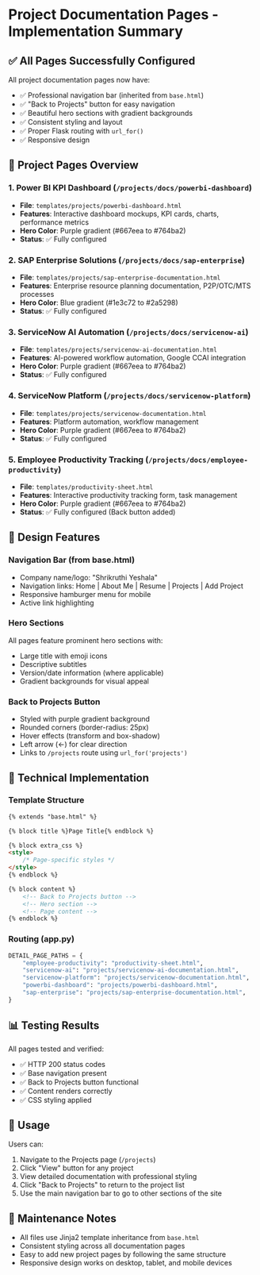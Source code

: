 # Project Documentation Pages - Implementation Summary

## ✅ All Pages Successfully Configured

All project documentation pages now have:
- ✅ Professional navigation bar (inherited from `base.html`)
- ✅ "Back to Projects" button for easy navigation
- ✅ Beautiful hero sections with gradient backgrounds
- ✅ Consistent styling and layout
- ✅ Proper Flask routing with `url_for()`
- ✅ Responsive design

## 📄 Project Pages Overview

### 1. **Power BI KPI Dashboard** (`/projects/docs/powerbi-dashboard`)
- **File**: `templates/projects/powerbi-dashboard.html`
- **Features**: Interactive dashboard mockups, KPI cards, charts, performance metrics
- **Hero Color**: Purple gradient (#667eea to #764ba2)
- **Status**: ✅ Fully configured

### 2. **SAP Enterprise Solutions** (`/projects/docs/sap-enterprise`)
- **File**: `templates/projects/sap-enterprise-documentation.html`
- **Features**: Enterprise resource planning documentation, P2P/OTC/MTS processes
- **Hero Color**: Blue gradient (#1e3c72 to #2a5298)
- **Status**: ✅ Fully configured

### 3. **ServiceNow AI Automation** (`/projects/docs/servicenow-ai`)
- **File**: `templates/projects/servicenow-ai-documentation.html`
- **Features**: AI-powered workflow automation, Google CCAI integration
- **Hero Color**: Purple gradient (#667eea to #764ba2)
- **Status**: ✅ Fully configured

### 4. **ServiceNow Platform** (`/projects/docs/servicenow-platform`)
- **File**: `templates/projects/servicenow-documentation.html`
- **Features**: Platform automation, workflow management
- **Hero Color**: Purple gradient (#667eea to #764ba2)
- **Status**: ✅ Fully configured

### 5. **Employee Productivity Tracking** (`/projects/docs/employee-productivity`)
- **File**: `templates/productivity-sheet.html`
- **Features**: Interactive productivity tracking form, task management
- **Hero Color**: Purple gradient (#667eea to #764ba2)
- **Status**: ✅ Fully configured (Back button added)

## 🎨 Design Features

### Navigation Bar (from base.html)
- Company name/logo: "Shrikruthi Yeshala"
- Navigation links: Home | About Me | Resume | Projects | Add Project
- Responsive hamburger menu for mobile
- Active link highlighting

### Hero Sections
All pages feature prominent hero sections with:
- Large title with emoji icons
- Descriptive subtitles
- Version/date information (where applicable)
- Gradient backgrounds for visual appeal

### Back to Projects Button
- Styled with purple gradient background
- Rounded corners (border-radius: 25px)
- Hover effects (transform and box-shadow)
- Left arrow (←) for clear direction
- Links to `/projects` route using `url_for('projects')`

## 🔧 Technical Implementation

### Template Structure
```html
{% extends "base.html" %}

{% block title %}Page Title{% endblock %}

{% block extra_css %}
<style>
    /* Page-specific styles */
</style>
{% endblock %}

{% block content %}
    <!-- Back to Projects button -->
    <!-- Hero section -->
    <!-- Page content -->
{% endblock %}
```

### Routing (app.py)
```python
DETAIL_PAGE_PATHS = {
    "employee-productivity": "productivity-sheet.html",
    "servicenow-ai": "projects/servicenow-ai-documentation.html",
    "servicenow-platform": "projects/servicenow-documentation.html",
    "powerbi-dashboard": "projects/powerbi-dashboard.html",
    "sap-enterprise": "projects/sap-enterprise-documentation.html",
}
```

## 📊 Testing Results

All pages tested and verified:
- ✅ HTTP 200 status codes
- ✅ Base navigation present
- ✅ Back to Projects button functional
- ✅ Content renders correctly
- ✅ CSS styling applied

## 🚀 Usage

Users can:
1. Navigate to the Projects page (`/projects`)
2. Click "View" button for any project
3. View detailed documentation with professional styling
4. Click "Back to Projects" to return to the project list
5. Use the main navigation bar to go to other sections of the site

## 📝 Maintenance Notes

- All files use Jinja2 template inheritance from `base.html`
- Consistent styling across all documentation pages
- Easy to add new project pages by following the same structure
- Responsive design works on desktop, tablet, and mobile devices
